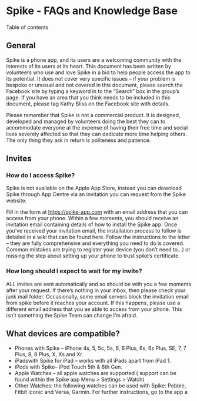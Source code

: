# Spike - FAQs and Knowledge Base

<div class="contents">

Table of contents

</div>

## General

Spike is a phone app, and its users are a welcoming community with the
interests of its users at its heart. This document has been written by
volunteers who use and love Spike in a bid to help people access the app
to its potential. It does not cover very specific issues – if your
problem is bespoke or unusual and not covered in this document, please
search the Facebook site by typing a keyword in to the “Search” box in
the group’s page. If you have an area that you think needs to be
included in this document, please tag Kathy Bliss on the Facebook site
with details.

Please remember that Spike is not a commercial product. It is designed,
developed and managed by volunteers doing the best they can to
accommodate everyone at the expense of having their free time and social
lives severely affected so that they can dedicate more time helping
others. The only thing they ask in return is politeness and patience.

## Invites

### How do I access Spike?

Spike is not available on the Apple App Store, instead you can download
Spike through App Centre via an invitation you can request from the
Spike website.

Fill in the form at <https://spike-app.com> with an email address that
you can access from your phone. Within a few moments, you should receive
an invitation email containing details of how to install the Spike app.
Once you’ve received your invitation email, the installation process to
follow is detailed in a wiki that can be found here. Follow the
instructions to the letter – they are fully comprehensive and everything
you need to do is covered. Common mistakes are trying to register your
device (you don’t need to…) or missing the step about setting up your
phone to trust spike’s certificate.

### How long should I expect to wait for my invite?

ALL invites are sent automatically and so should be with you a few
moments after your request. If there’s nothing in your inbox, then
please check your junk mail folder. Occasionally, some email servers
block the invitation email from spike before it reaches your account. If
this happens, please use a different email address that you ae able to
access from your phone. This isn’t something the Spike Team can change
I’m afraid.

## What devices are compatible?

  - Phones with Spike – iPhone 4s, 5, 5c, 5s, 6, 6 Plus, 6s, 6s Plus,
    SE, 7, 7 Plus, 8, 8 Plus, X, Xs and Xr.
  - iPadswith Spike for iPad – works with all iPads apart from iPad 1.
  - iPods with Spike– iPod Touch 5th & 6th Gen.
  - Apple Watches – all apple watches are supported ( support can be
    found within the Spike app Menu \> Settings \> Watch)
  - Other Watches: the following watches can be used with Spike: Pebble,
    Fitbit Iconic and Versa, Garmin. For further instructions, go to the
    app a
